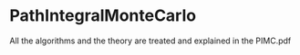 # PathIntegralMonteCarlo
All the algorithms and the theory are treated and explained in the PIMC.pdf

